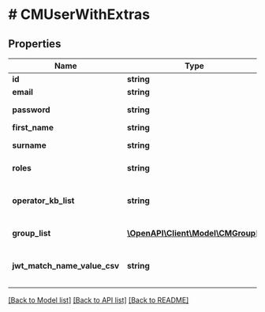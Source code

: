 # # CMUserWithExtras

## Properties

Name | Type | Description | Notes
------------ | ------------- | ------------- | -------------
**id** | **string** | the user&#39;s id (its guid id). |
**email** | **string** | the email of this user |
**password** | **string** | a password for this user (or blank if not to be changed) |
**first_name** | **string** | the first-name of this user |
**surname** | **string** | the last-name (surname) of this user |
**roles** | **string** | the roles to be associated with this user |
**operator_kb_list** | **string** | the operator-id and knowledge-base id to be associated with this user.  This user is to be an operator if set. |
**group_list** | [**\OpenAPI\Client\Model\CMGroup[]**](CMGroup.md) | a list of groups this user is part of (can be empty) |
**jwt_match_name_value_csv** | **string** | an optional set of csv separated name1&#x3D;value1,name2&#x3D;value2 for JWT matching |

[[Back to Model list]](../../README.md#models) [[Back to API list]](../../README.md#endpoints) [[Back to README]](../../README.md)
